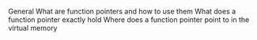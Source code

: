 General
What are function pointers and how to use them
What does a function pointer exactly hold
Where does a function pointer point to in the virtual memory

